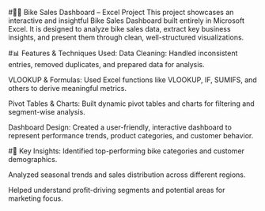 #🚴‍♂️ Bike Sales Dashboard – Excel Project
This project showcases an interactive and insightful Bike Sales Dashboard built entirely in Microsoft Excel. It is designed to analyze bike sales data, extract key business insights, and present them through clean, well-structured visualizations.

#📊 Features & Techniques Used:
Data Cleaning: Handled inconsistent entries, removed duplicates, and prepared data for analysis.

VLOOKUP & Formulas: Used Excel functions like VLOOKUP, IF, SUMIFS, and others to derive meaningful metrics.

Pivot Tables & Charts: Built dynamic pivot tables and charts for filtering and segment-wise analysis.

Dashboard Design: Created a user-friendly, interactive dashboard to represent performance trends, product categories, and customer behavior.

#📌 Key Insights:
Identified top-performing bike categories and customer demographics.

Analyzed seasonal trends and sales distribution across different regions.

Helped understand profit-driving segments and potential areas for marketing focus.
